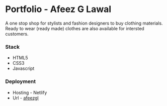 # Portfolio - Afeez G Lawal
A one stop shop for stylists and fashion designers to buy clothing materials. Ready to wear (ready made) clothes are also available for intersted customers.

### Stack
- HTML5
- CSS3
- Javascript

### Deployment
- Hosting - Netlify
- Url - [afeezgl](https://afeezgl.netlify.com)